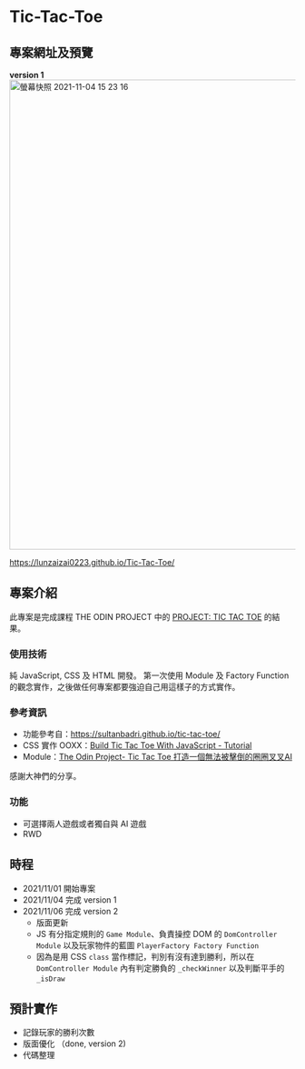 # Tic-Tac-Toe
## 專案網址及預覽
**version 1**
<img width="827" alt="螢幕快照 2021-11-04 15 23 16" src="https://user-images.githubusercontent.com/77038018/140273445-336a3fec-60c7-40ab-b62d-6ed7a8588035.png">

https://lunzaizai0223.github.io/Tic-Tac-Toe/

## 專案介紹
此專案是完成課程 THE ODIN PROJECT 中的 [PROJECT: TIC TAC TOE](https://www.theodinproject.com/paths/full-stack-javascript/courses/javascript/lessons/tic-tac-toe) 的結果。

### 使用技術
純 JavaScript, CSS 及 HTML 開發。
第一次使用 Module 及 Factory Function 的觀念實作，之後做任何專案都要強迫自己用這樣子的方式實作。

### 參考資訊
- 功能參考自：https://sultanbadri.github.io/tic-tac-toe/
- CSS 實作 OOXX：[Build Tic Tac Toe With JavaScript - Tutorial](https://www.youtube.com/watch?v=Y-GkMjUZsmM)
- Module：[The Odin Project- Tic Tac Toe 打造一個無法被擊倒的圈圈叉叉AI](https://97ssps30212.medium.com/the-odin-project-tic-tac-toe-6844b372287b)

感謝大神們的分享。

### 功能
- 可選擇兩人遊戲或者獨自與 AI 遊戲
- RWD

## 時程
- 2021/11/01 開始專案
- 2021/11/04 完成 version 1
- 2021/11/06 完成 version 2
   - 版面更新
   - JS 有分指定規則的 `Game Module`、負責操控 DOM 的 `DomController Module` 以及玩家物件的藍圖 `PlayerFactory Factory Function`
   - 因為是用 CSS `class` 當作標記，判別有沒有達到勝利，所以在 `DomController Module` 內有判定勝負的 `_checkWinner` 以及判斷平手的 `_isDraw`

## 預計實作
- 記錄玩家的勝利次數
- 版面優化 （done, version 2)
- 代碼整理
